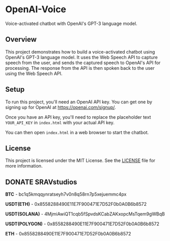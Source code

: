 # OpenAI-Voice

Voice-activated chatbot with OpenAI's GPT-3 language model.

## Overview

This project demonstrates how to build a voice-activated chatbot using OpenAI's GPT-3 language model. It uses the Web Speech API to capture speech from the user, and sends the captured speech to OpenAI's API for processing. The response from the API is then spoken back to the user using the Web Speech API.

## Setup

To run this project, you'll need an OpenAI API key. You can get one by signing up for OpenAI at https://openai.com/signup/.

Once you have an API key, you'll need to replace the placeholder text `YOUR_API_KEY` in `index.html` with your actual API key.

You can then open `index.html` in a web browser to start the chatbot.

## License

This project is licensed under the MIT License. See the [LICENSE](LICENSE) file for more information.

## DONATE SRAVstudios

**BTC** - bc1q5kmqqynratseyh7v0n8q58rn7p5xejuemmc4px

**USDT(ETH)**  - 0x8558288490E11E7F900471E7D52F0b0A0B6b8572

**USDT(SOLANA)**  - 4MjmiAwiQT1cqb5fSpvdsKCabZAKxopcMsTqem9gWBqB

**USDT(POLYGON)**  - 0x8558288490E11E7F900471E7D52F0b0A0B6b8572

**ETH**  - 0x8558288490E11E7F900471E7D52F0b0A0B6b8572
